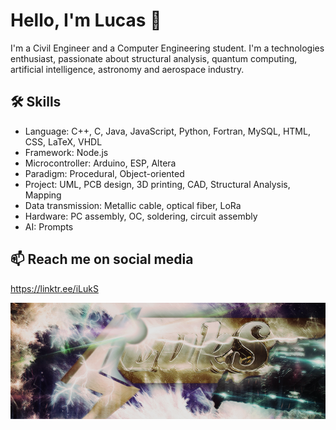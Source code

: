 # Hello, I'm Lucas 👋

I'm a Civil Engineer and a Computer Engineering student. I'm a technologies enthusiast, passionate about structural analysis, quantum computing, artificial intelligence, astronomy and aerospace industry.

## 🛠 Skills
- Language: C++, C, Java, JavaScript, Python, Fortran, MySQL, HTML, CSS, LaTeX, VHDL
- Framework: Node.js
- Microcontroller: Arduino, ESP, Altera
- Paradigm: Procedural, Object-oriented
- Project: UML, PCB design, 3D printing, CAD, Structural Analysis, Mapping
- Data transmission: Metallic cable, optical fiber, LoRa
- Hardware: PC assembly, OC, soldering, circuit assembly
- AI: Prompts

## 📫 Reach me on social media
https://linktr.ee/iLukS

<div align="center">
<img src="https://github.com/iLukSbr/iLukSbr/blob/3497cdfc3756659f6de128ed5f775f4f0cff0e92/iluks_banner.png"/>
</div>

<!--
**iLukSbr/iLukSbr** is a ✨ _special_ ✨ repository because its `README.md` (this file) appears on your GitHub profile.

Here are some ideas to get you started:

- 🔭 I’m currently working on ...
- 🌱 I’m currently learning ...
- 👯 I’m looking to collaborate on ...
- 🤔 I’m looking for help with ...
- 💬 Ask me about ...
- 📫 How to reach me: ...
- 😄 Pronouns: ...
- ⚡ Fun fact: ...
-->
